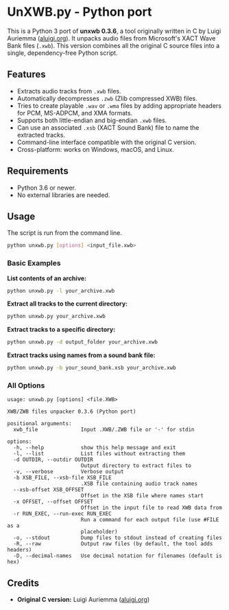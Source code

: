 # UnXWB.py - Python port

This is a Python 3 port of **unxwb 0.3.6**, a tool originally written in C by Luigi Auriemma ([aluigi.org](http://aluigi.org/)). It unpacks audio files from Microsoft's XACT Wave Bank files (`.xwb`). This version combines all the original C source files into a single, dependency-free Python script.

## Features

- Extracts audio tracks from `.xwb` files.
- Automatically decompresses `.zwb` (Zlib compressed XWB) files.
- Tries to create playable `.wav` or `.wma` files by adding appropriate headers for PCM, MS-ADPCM, and XMA formats.
- Supports both little-endian and big-endian `.xwb` files.
- Can use an associated `.xsb` (XACT Sound Bank) file to name the extracted tracks.
- Command-line interface compatible with the original C version.
- Cross-platform: works on Windows, macOS, and Linux.

## Requirements

- Python 3.6 or newer.
- No external libraries are needed.

## Usage

The script is run from the command line.

```bash
python unxwb.py [options] <input_file.xwb>
```

### Basic Examples

**List contents of an archive:**
```bash
python unxwb.py -l your_archive.xwb
```

**Extract all tracks to the current directory:**
```bash
python unxwb.py your_archive.xwb
```

**Extract tracks to a specific directory:**
```bash
python unxwb.py -d output_folder your_archive.xwb
```

**Extract tracks using names from a sound bank file:**
```bash
python unxwb.py -b your_sound_bank.xsb your_archive.xwb
```

### All Options

```
usage: unxwb.py [options] <file.XWB>

XWB/ZWB files unpacker 0.3.6 (Python port)

positional arguments:
  xwb_file              Input .XWB/.ZWB file or '-' for stdin

options:
  -h, --help            show this help message and exit
  -l, --list            List files without extracting them
  -d OUTDIR, --outdir OUTDIR
                        Output directory to extract files to
  -v, --verbose         Verbose output
  -b XSB_FILE, --xsb-file XSB_FILE
                        .XSB file containing audio track names
  --xsb-offset XSB_OFFSET
                        Offset in the XSB file where names start
  -x OFFSET, --offset OFFSET
                        Offset in the input file to read XWB data from
  -r RUN_EXEC, --run-exec RUN_EXEC
                        Run a command for each output file (use #FILE as a
                        placeholder)
  -o, --stdout          Dump files to stdout instead of creating files
  -R, --raw             Output raw files (by default, the tool adds headers)
  -D, --decimal-names   Use decimal notation for filenames (default is hex)
```

## Credits

- **Original C version:** Luigi Auriemma ([aluigi.org](http://aluigi.org/))
